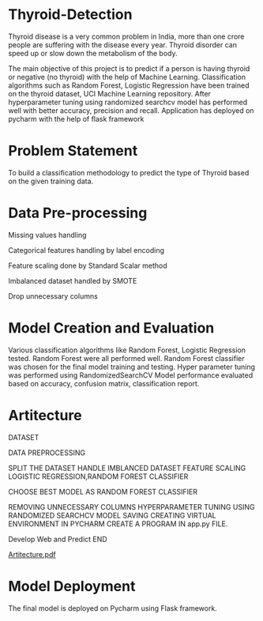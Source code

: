 # Thyroid-Detection
Thyroid disease is a very common problem in India, more than one crore people are suffering with the disease every year. Thyroid disorder can speed up or slow down the metabolism of the body.

The main objective of this project is to predict if a person is having thyroid or negative (no thyroid) with the help of Machine Learning. Classification algorithms such as Random Forest, Logistic Regression have been trained on the thyroid dataset, UCI Machine Learning repository. After hyperparameter tuning using randomized searchcv model has performed well with better accuracy, precision and recall. Application has deployed on pycharm with the help of flask framework

# Problem Statement
To build a classification methodology to predict the type of Thyroid based on the given training data.
# Data Pre-processing
Missing values handling

Categorical features handling by label encoding

Feature scaling done by Standard Scalar method

Imbalanced dataset handled by SMOTE

Drop unnecessary columns

# Model Creation and Evaluation
Various classification algorithms like Random Forest, Logistic Regression tested.
Random Forest were all performed well. Random Forest classifier was chosen for the final model training and testing.
Hyper parameter tuning was performed using RandomizedSearchCV
Model performance evaluated based on accuracy, confusion matrix, classification report.

# Artitecture	
                                
DATASET	

DATA PREPROCESSING	


SPLIT THE DATASET
HANDLE     IMBLANCED DATASET
FEATURE SCALING
LOGISTIC REGRESSION,RANDOM FOREST CLASSIFIER
                                      
CHOOSE BEST MODEL AS RANDOM FOREST CLASSIFIER

REMOVING UNNECESSARY COLUMNS
HYPERPARAMETER TUNING USING RANDOMIZED SEARCHCV
MODEL SAVING
CREATING VIRTUAL ENVIRONMENT IN PYCHARM
CREATE A PROGRAM IN app.py FILE.

Develop Web and Predict
END
                                                                                                       
    
																					 
																					 
      
[Artitecture.pdf](https://github.com/Sumit1234-eng/Thyroid_disease_detection/files/7792459/Artitecture.pdf)

# Model Deployment
The final model is deployed on Pycharm using Flask framework.
 
